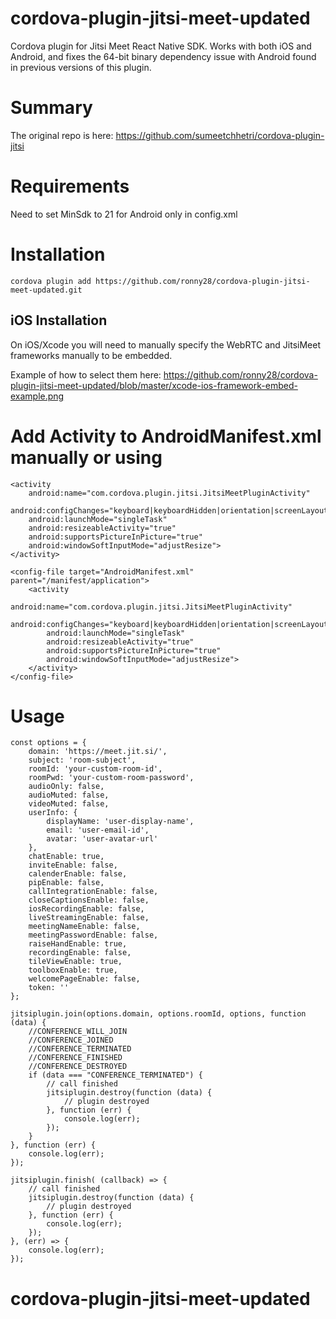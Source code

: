 # cordova-plugin-jitsi-meet-updated
Cordova plugin for Jitsi Meet React Native SDK. Works with both iOS and Android, and fixes the 64-bit binary dependency issue with Android found in previous versions of this plugin.

# Summary 
The original repo is here: https://github.com/sumeetchhetri/cordova-plugin-jitsi

# Requirements
Need to set MinSdk to 21 for Android only in config.xml

# Installation
`cordova plugin add https://github.com/ronny28/cordova-plugin-jitsi-meet-updated.git`

## iOS Installation
On iOS/Xcode you will need to manually specify the WebRTC and JitsiMeet frameworks manually to be embedded.

Example of how to select them here: https://github.com/ronny28/cordova-plugin-jitsi-meet-updated/blob/master/xcode-ios-framework-embed-example.png

# Add Activity to AndroidManifest.xml manually or using 
```
<activity
    android:name="com.cordova.plugin.jitsi.JitsiMeetPluginActivity"
    android:configChanges="keyboard|keyboardHidden|orientation|screenLayout|screenSize|smallestScreenSize"
    android:launchMode="singleTask"
    android:resizeableActivity="true"
    android:supportsPictureInPicture="true"
    android:windowSoftInputMode="adjustResize">
</activity>
```
```
<config-file target="AndroidManifest.xml" parent="/manifest/application">
    <activity
        android:name="com.cordova.plugin.jitsi.JitsiMeetPluginActivity"
        android:configChanges="keyboard|keyboardHidden|orientation|screenLayout|screenSize|smallestScreenSize"
        android:launchMode="singleTask"
        android:resizeableActivity="true"
        android:supportsPictureInPicture="true"
        android:windowSoftInputMode="adjustResize">
    </activity>
</config-file>

```

# Usage
```
const options = {
    domain: 'https://meet.jit.si/',
    subject: 'room-subject',
    roomId: 'your-custom-room-id',
    roomPwd: 'your-custom-room-password',
    audioOnly: false,
    audioMuted: false,
    videoMuted: false,
    userInfo: {
        displayName: 'user-display-name',
        email: 'user-email-id',
        avatar: 'user-avatar-url'
    },
    chatEnable: true,
    inviteEnable: false,
    calenderEnable: false,
    pipEnable: false,
    callIntegrationEnable: false,
    closeCaptionsEnable: false,
    iosRecordingEnable: false,
    liveStreamingEnable: false,
    meetingNameEnable: false,
    meetingPasswordEnable: false,
    raiseHandEnable: true,
    recordingEnable: false,
    tileViewEnable: true,
    toolboxEnable: true,
    welcomePageEnable: false,
    token: ''
};

jitsiplugin.join(options.domain, options.roomId, options, function (data) {
    //CONFERENCE_WILL_JOIN
    //CONFERENCE_JOINED
    //CONFERENCE_TERMINATED
    //CONFERENCE_FINISHED
    //CONFERENCE_DESTROYED
    if (data === "CONFERENCE_TERMINATED") {
        // call finished
        jitsiplugin.destroy(function (data) {
            // plugin destroyed
        }, function (err) {
            console.log(err);
        });
    }
}, function (err) {
    console.log(err);
});

jitsiplugin.finish( (callback) => {
    // call finished
    jitsiplugin.destroy(function (data) {
        // plugin destroyed
    }, function (err) {
        console.log(err);
    });
}, (err) => {
    console.log(err);
});
```
# cordova-plugin-jitsi-meet-updated
